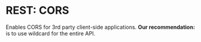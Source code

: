# REST: CORS

Enables CORS for 3rd party client-side applications. __Our recommendation:__ is to use wildcard for the entire API.